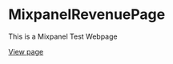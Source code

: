# MixpanelRevenuePage
This is a Mixpanel Test Webpage

[View page](https://agrimn.github.io/MixpanelRevenuePage/)

